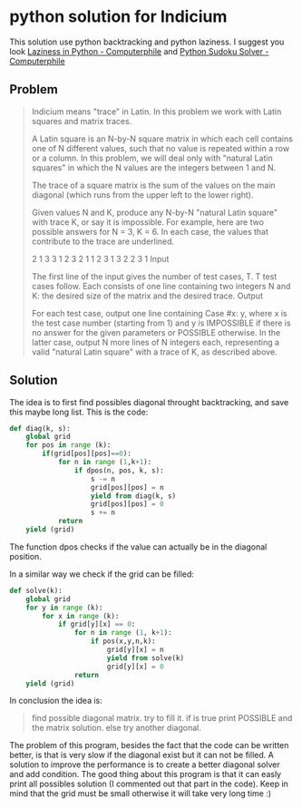# python solution for Indicium
This solution use python backtracking and python laziness.
I suggest you look [Laziness in Python - Computerphile](https://www.youtube.com/watch?v=5jwV3zxXc8E&t=318s) and [Python Sudoku Solver - Computerphile](https://www.youtube.com/watch?v=G_UYXzGuqvM)

## Problem
 
> Indicium means "trace" in Latin. In this problem we work with Latin squares and matrix traces.
>
> A Latin square is an N-by-N square matrix in which each cell contains one of N different values, such that no value is repeated within a row or a column. In this problem, we will deal only with "natural Latin squares" in which the N values are the integers between 1 and N.
>
> The trace of a square matrix is the sum of the values on the main diagonal (which runs from the upper left to the lower right).
>
> Given values N and K, produce any N-by-N "natural Latin square" with trace K, or say it is impossible. For example, here are two possible answers for N = 3, K = 6. In each case, the values that contribute to the trace are underlined.
>
> 2 1 3   3 1 2
> 3 2 1   1 2 3
> 1 3 2   2 3 1
> Input
>
> The first line of the input gives the number of test cases, T. T test cases follow. Each consists of one line containing two integers N and K: the desired size of the matrix and the desired trace.
> Output
>
> For each test case, output one line containing Case #x: y, where x is the test case number (starting from 1) and y is IMPOSSIBLE if there is no answer for the given parameters or POSSIBLE otherwise. In the latter case, output N more lines of N integers each, representing a valid "natural Latin square" with a trace of K, as described above. 
 
## Solution

The idea is to first find possibles diagonal throught backtracking, and save this maybe long list. 
This is the code:
```python
def diag(k, s):
    global grid
    for pos in range (k):
        if(grid[pos][pos]==0):
            for n in range (1,k+1):
                if dpos(n, pos, k, s):
                    s -= n
                    grid[pos][pos] = n
                    yield from diag(k, s)
                    grid[pos][pos] = 0
                    s += n
            return    
    yield (grid)
```

The function dpos checks if the value can actually be in the diagonal position.

In a similar way we check if the grid can be filled:
```python
def solve(k):
    global grid
    for y in range (k):
        for x in range (k):
            if grid[y][x] == 0:
                for n in range (1, k+1):
                    if pos(x,y,n,k):
                        grid[y][x] = n
                        yield from solve(k)
                        grid[y][x] = 0
                return
    yield (grid)
```

In conclusion the idea is: 
> find possible diagonal matrix. 
> try to fill it.
> if is true print POSSIBLE and the matrix solution.
> else try another diagonal.

The problem of this program, besides the fact that the code can be written better, is that is very slow if the diagonal exist but it can not be filled.
A solution to improve the performance is to create a better diagonal solver and add condition.
The good thing about this program is that it can easly print all possibles solution (I commented out that part in the code). Keep in mind that the grid must be small otherwise it will take very long time :)
